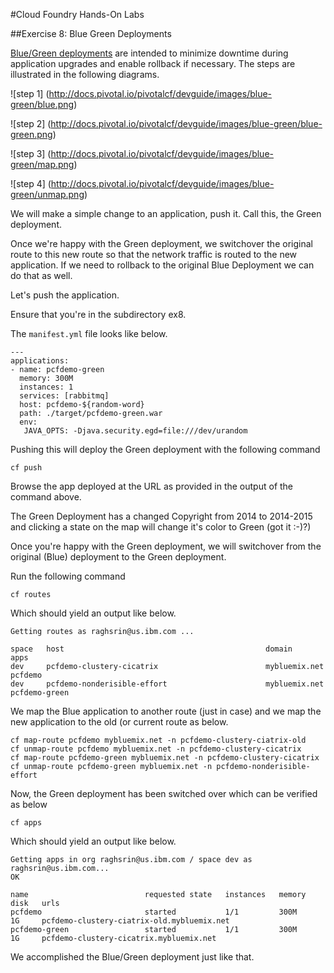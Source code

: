 #Cloud Foundry Hands-On Labs

##Exercise 8: Blue Green Deployments

[Blue/Green deployments](http://docs.pivotal.io/pivotalcf/devguide/deploy-apps/blue-green.html) are intended to minimize downtime during application upgrades and enable rollback if necessary. The steps are illustrated in the following diagrams.

![step 1] (http://docs.pivotal.io/pivotalcf/devguide/images/blue-green/blue.png)

![step 2] (http://docs.pivotal.io/pivotalcf/devguide/images/blue-green/blue-green.png)

![step 3] (http://docs.pivotal.io/pivotalcf/devguide/images/blue-green/map.png)

![step 4] (http://docs.pivotal.io/pivotalcf/devguide/images/blue-green/unmap.png)

We will make a simple change to an application, push it. Call this, the Green deployment.

Once we're happy with the Green deployment, we switchover the original route to this new route so that the network traffic is routed to the new application. If we need to rollback to the original Blue Deployment we can do that as well.

Let's push the application.

Ensure that you're in the subdirectory ex8.

The `manifest.yml` file looks like below.

```
---
applications:
- name: pcfdemo-green
  memory: 300M 
  instances: 1
  services: [rabbitmq]
  host: pcfdemo-${random-word}
  path: ./target/pcfdemo-green.war
  env:
   JAVA_OPTS: -Djava.security.egd=file:///dev/urandom
```
Pushing this will deploy the Green deployment with the following command

```
cf push
```

Browse the app deployed at the URL as provided in the output of the command above.

The Green Deployment has a changed Copyright from 2014 to 2014-2015 and clicking a state on the map will change it's color to Green (got it :-)?)

Once you're happy with the Green deployment, we will switchover from the original (Blue) deployment to the Green deployment.

Run the following command

```
cf routes
```

Which should yield an output like below.

```
Getting routes as raghsrin@us.ibm.com ...

space   host                                             domain          apps         
dev     pcfdemo-clustery-cicatrix                        mybluemix.net   pcfdemo         
dev     pcfdemo-nonderisible-effort                      mybluemix.net   pcfdemo-green  
```

We map the Blue application to another route (just in case) and we map the new application to the old (or current route as below.

```
cf map-route pcfdemo mybluemix.net -n pcfdemo-clustery-ciatrix-old
cf unmap-route pcfdemo mybluemix.net -n pcfdemo-clustery-cicatrix
cf map-route pcfdemo-green mybluemix.net -n pcfdemo-clustery-cicatrix
cf unmap-route pcfdemo-green mybluemix.net -n pcfdemo-nonderisible-effort

```

Now, the Green deployment has been switched over  which can be verified as below

```
cf apps
```

Which should yield an output like below.

```
Getting apps in org raghsrin@us.ibm.com / space dev as raghsrin@us.ibm.com...
OK

name                          requested state   instances   memory   disk   urls   
pcfdemo                       started           1/1         300M     1G     pcfdemo-clustery-ciatrix-old.mybluemix.net   
pcfdemo-green                 started           1/1         300M     1G     pcfdemo-clustery-cicatrix.mybluemix.net      
```

We accomplished the Blue/Green deployment just like that.

